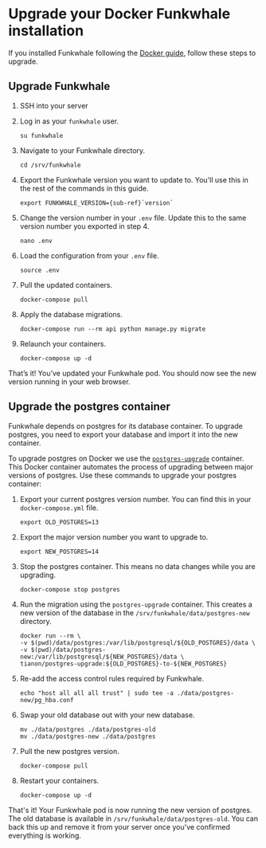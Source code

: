 # Upgrade your Docker Funkwhale installation

If you installed Funkwhale following the [Docker guide](../installation_docs/docker), follow these steps to upgrade.

## Upgrade Funkwhale

1. SSH into your server
2. Log in as your `funkwhale` user.

   ```{code-block} sh
   su funkwhale
   ```

3. Navigate to your Funkwhale directory.

   ```{code-block} sh
   cd /srv/funkwhale
   ```

4. Export the Funkwhale version you want to update to. You'll use this in the rest of the commands in this guide.

   ```{parsed-literal}
   export FUNKWHALE_VERSION={sub-ref}`version`
   ```

5. Change the version number in your `.env` file. Update this to the same version number you exported in step 4.

   ```{code-block} sh
   nano .env
   ```

6. Load the configuration from your `.env` file.

   ```{code-block} sh
   source .env
   ```

7. Pull the updated containers.

   ```{code-block} sh
   docker-compose pull
   ```

8. Apply the database migrations.

   ```{code-block} sh
   docker-compose run --rm api python manage.py migrate
   ```

9. Relaunch your containers.

   ```{code-block} sh
   docker-compose up -d
   ```

That’s it! You’ve updated your Funkwhale pod. You should now see the new version running in your web browser.

## Upgrade the postgres container

Funkwhale depends on postgres for its database container. To upgrade postgres, you need to export your database and import it into the new container.

To upgrade postgres on Docker we use the [`postgres-upgrade`](https://hub.docker.com/r/tianon/postgres-upgrade/) container. This Docker container automates the process of upgrading between major versions of postgres. Use these commands to upgrade your postgres container:

1. Export your current postgres version number. You can find this in your `docker-compose.yml` file.

   ```{code-block} sh
   export OLD_POSTGRES=13
   ```

2. Export the major version number you want to upgrade to.

   ```{code-block} sh
   export NEW_POSTGRES=14
   ```

3. Stop the postgres container. This means no data changes while you are upgrading.

   ```{code-block} sh
   docker-compose stop postgres
   ```

4. Run the migration using the `postgres-upgrade` container. This creates a new version of the database in the `/srv/funkwhale/data/postgres-new` directory.

   ```{code-block} sh
   docker run --rm \
   -v $(pwd)/data/postgres:/var/lib/postgresql/${OLD_POSTGRES}/data \
   -v $(pwd)/data/postgres-new:/var/lib/postgresql/${NEW_POSTGRES}/data \
   tianon/postgres-upgrade:${OLD_POSTGRES}-to-${NEW_POSTGRES}
   ```

5. Re-add the access control rules required by Funkwhale.

   ```{code-block} sh
   echo "host all all all trust" | sudo tee -a ./data/postgres-new/pg_hba.conf
   ```

6. Swap your old database out with your new database.

   ```{code-block} sh
   mv ./data/postgres ./data/postgres-old
   mv ./data/postgres-new ./data/postgres
   ```

7. Pull the new postgres version.

   ```{code-block} sh
   docker-compose pull
   ```

8. Restart your containers.

   ```{code-block} sh
   docker-compose up -d
   ```

That's it! Your Funkwhale pod is now running the new version of postgres. The old database is available in `/srv/funkwhale/data/postgres-old`. You can back this up and remove it from your server once you've confirmed everything is working.

